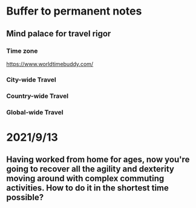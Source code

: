 # Buffer to permanent notes
## Mind palace for travel rigor
### Time zone
https://www.worldtimebuddy.com/

### City-wide Travel

### Country-wide Travel

### Global-wide Travel
# 2021/9/13
## Having worked from home for ages, now you're going to recover all the agility and dexterity moving around with complex commuting activities. How to do it in the shortest time possible?